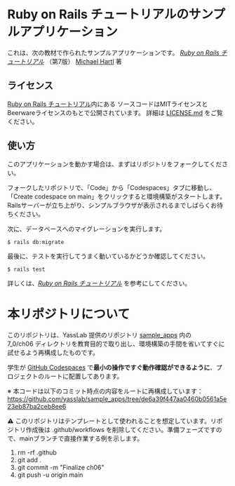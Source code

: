 # Ruby on Rails チュートリアルのサンプルアプリケーション

これは、次の教材で作られたサンプルアプリケーションです。
[*Ruby on Rails チュートリアル*](https://railstutorial.jp/)
（第7版）
[Michael Hartl](https://www.michaelhartl.com/) 著

## ライセンス

[Ruby on Rails チュートリアル](https://railstutorial.jp/)内にある
ソースコードはMITライセンスとBeerwareライセンスのもとで公開されています。
詳細は [LICENSE.md](LICENSE.md) をご覧ください。

## 使い方

このアプリケーションを動かす場合は、まずはリポジトリをフォークしてください。

フォークしたリポジトリで、「Code」から「Codespaces」タブに移動し、
「Create codespace on main」をクリックすると環境構築がスタートします。
Railsサーバーが立ち上がり、シンプルブラウザが表示されるまでしばらくお待ちください。

次に、データベースへのマイグレーションを実行します。

```
$ rails db:migrate
```

最後に、テストを実行してうまく動いているかどうか確認してください。

```
$ rails test
```

詳しくは、[*Ruby on Rails チュートリアル*](https://railstutorial.jp/)
を参考にしてください。

# 本リポジトリについて

このリポジトリは、YassLab 提供のリポジトリ [sample_apps](https://github.com/yasslab/sample_apps) 内の  
7_0/ch06 ディレクトリを教育目的で取り出し、環境構築の手間を省いてすぐに試せるよう再構成したものです。  

学生が [GitHub Codespaces](https://github.com/features/codespaces) で**最小の操作ですぐ動作確認ができるように**、プロジェクトのルートに配置してあります。  

※ 本コードは以下のコミット時点の内容をルートに再構成しています：  
https://github.com/yasslab/sample_apps/tree/de6a39f447aa0460b0561a5e23eb87ba2ceb8ee6  

⚠️ このリポジトリはテンプレートとして使われることを想定しています。リポジトリ作成後は .github/workflows を削除してください。準備フェーズですので、mainブランチで直接作業する例を示します。  

1. rm -rf .github
1. git add .
1. git commit -m "Finalize ch06"
1. git push -u origin main

